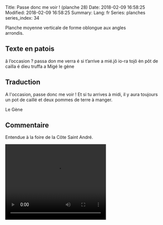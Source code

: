 Title: Passe donc me voir ! (planche 28)
Date: 2018-02-09 16:58:25
Modified: 2018-02-09 16:58:25
Summary: 
Lang: fr
Series: planches
series_index: 34


<figure class="image-block" style="float: right;">
  <img alt="" src="{static}/images/planche_28-2.png">
  <figcaption style="max-width: 348px"></figcaption>
</figure>
Planche moyenne verticale de forme oblongue aux angles arrondis.

## Texte en patois
 â l’occasion ? passa don me verra é si t’arrive a mié.jô  io-ra tojô èn pôt de cailla é dieu truffa a Migé         le gène

## Traduction
A l'occasion, passe donc me voir ! Et si tu arrives à midi, il y aura toujours un pot de caillé et deux pommes de terre à manger.

Le Gène

## Commentaire
Entendue à la foire de la Côte Saint André.

<video width="320" height="240" controls>
  <source src="https://d1njpgd0ygatdn.cloudfront.net/video_28.mp4" type="video/mp4">
</video>
